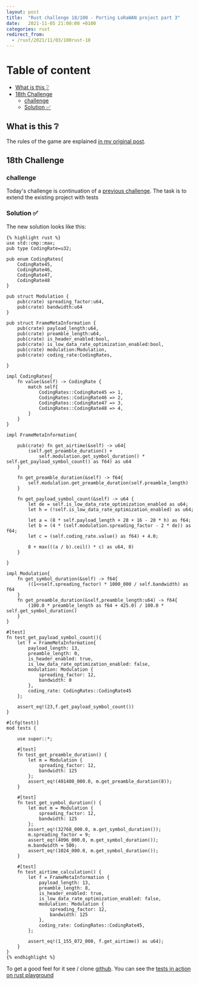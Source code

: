 ```yaml
---
layout: post
title:  "Rust challenge 18/100 - Porting LoRaWAN project part 3"
date:   2021-11-05 21:00:00 +0100
categories: rust
redirect_from:
  - /rust/2021/11/03/100rust-18
---
```


#  Table of content
<!-- MarkdownTOC autolink="true" -->

- [What is this :grey_question:](#what-is-this-grey_question)
- [18th Challenge](#18th-challenge)
	- [challenge](#challenge)
	- [Solution :white_check_mark:](#solution-white_check_mark)

<!-- /MarkdownTOC -->

## What is this :grey_question: 

The rules of the game are explained [in my original post](https://maebli.github.io/rust/2021/10/18/100rust.html). 

## 18th Challenge
### challenge

Today's challenge is continuation of a [previous challenge](https://maebli.github.io/rust/2021/11/03/100rust-17.html).
The task is to extend the existing project with tests


### Solution :white_check_mark:

The new solution looks like this:


	{% highlight rust %}
	use std::cmp::max;
	pub type CodingRate=u32;

	pub enum CodingRates{
	    CodingRate45,
	    CodingRate46,
	    CodingRate47,
	    CodingRate48
	}

	pub struct Modulation {
	    pub(crate) spreading_factor:u64,
	    pub(crate) bandwidth:u64
	}

	pub struct FrameMetaInformation {
	    pub(crate) payload_length:u64,
	    pub(crate) preamble_length:u64,
	    pub(crate) is_header_enabled:bool,
	    pub(crate) is_low_data_rate_optimization_enabled:bool,
	    pub(crate) modulation:Modulation,
	    pub(crate) coding_rate:CodingRates,

	}

	impl CodingRates{
	    fn value(&self) -> CodingRate {
	        match self{
	            CodingRates::CodingRate45 => 1,
	            CodingRates::CodingRate46 => 2,
	            CodingRates::CodingRate47 => 3,
	            CodingRates::CodingRate48 => 4,
	        }
	    }
	}

	impl FrameMetaInformation{

	    pub(crate) fn get_airtime(&self) -> u64{
	        (self.get_preamble_duration() +
	            self.modulation.get_symbol_duration() * self.get_payload_symbol_count() as f64) as u64
	    }

	    fn get_preamble_duration(&self) -> f64{
	        self.modulation.get_preamble_duration(self.preamble_length)
	    }

	    fn get_payload_symbol_count(&self) -> u64 {
	        let de = self.is_low_data_rate_optimization_enabled as u64;
	        let h = (!self.is_low_data_rate_optimization_enabled) as u64;

	        let a = (8 * self.payload_length + 28 + 16 - 20 * h) as f64;
	        let b = (4 * (self.modulation.spreading_factor - 2 * de)) as f64;
	        let c = (self.coding_rate.value() as f64) + 4.0;

	        8 + max(((a / b).ceil() * c) as u64, 0)
	    }

	}

	impl Modulation{
	    fn get_symbol_duration(&self) -> f64{
	        ((1<<self.spreading_factor) * 1000_000 / self.bandwidth) as f64
	    }
	    fn get_preamble_duration(&self,preamble_length:u64) -> f64{
	        (100.0 * preamble_length as f64 + 425.0) / 100.0 * self.get_symbol_duration()
	    }
	}

	#[test]
	fn test_get_payload_symbol_count(){
	    let f = FrameMetaInformation{
	        payload_length: 13,
	        preamble_length: 0,
	        is_header_enabled: true,
	        is_low_data_rate_optimization_enabled: false,
	        modulation: Modulation {
	            spreading_factor: 12,
	            bandwidth: 0
	        },
	        coding_rate: CodingRates::CodingRate45
	    };

	    assert_eq!(23,f.get_payload_symbol_count())
	}

	#[cfg(test)]
	mod tests {

	    use super::*;

	    #[test]
	    fn test_get_preamble_duration() {
	        let m = Modulation {
	            spreading_factor: 12,
	            bandwidth: 125
	        };
	        assert_eq!(401408_000.0, m.get_preamble_duration(8));
	    }

	    #[test]
	    fn test_get_symbol_duration() {
	        let mut m = Modulation {
	            spreading_factor: 12,
	            bandwidth: 125
	        };
	        assert_eq!(32768_000.0, m.get_symbol_duration());
	        m.spreading_factor = 9;
	        assert_eq!(4096_000.0, m.get_symbol_duration());
	        m.bandwidth = 500;
	        assert_eq!(1024_000.0, m.get_symbol_duration());
	    }

	    #[test]
	    fn test_airtime_calculation() {
	        let f = FrameMetaInformation {
	            payload_length: 13,
	            preamble_length: 8,
	            is_header_enabled: true,
	            is_low_data_rate_optimization_enabled: false,
	            modulation: Modulation {
	                spreading_factor: 12,
	                bandwidth: 125
	            },
	            coding_rate: CodingRates::CodingRate45,
	        };

	        assert_eq!(1_155_072_000, f.get_airtime() as u64);
	    }
	}
	{% endhighlight %}

To get a good feel for it see / clone [github](https://github.com/maebli/100rustsnippets/tree/master/lorawan-project-structure-2). You can see the [tests in action on rust playground](https://play.rust-lang.org/?version=stable&edition=2018&gist=fd2be0ca105830b47046f7f67fa958a0)

